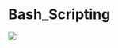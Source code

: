 # Bash_Scripting
[![](https://visitcount.itsvg.in/api?id=prantikg96&label=Profile%20Views&icon=5&pretty=false)](https://visitcount.itsvg.in)
